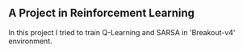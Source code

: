 ## A Project in Reinforcement Learning
  In this project I tried to train Q-Learning and SARSA in 'Breakout-v4' environment.
